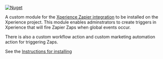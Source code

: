 [![Nuget](https://img.shields.io/nuget/v/Xperience.Zapier)](https://www.nuget.org/packages/Xperience.Zapier)

A custom module for the [Xperience Zapier integration](https://github.com/kentico-ericd/xperience-zapier-cli) to be installed on the Xperience project. This module enables adminstrators to create triggers in Xperience that will fire Zapier Zaps when global events occur.

There is also a custom workflow action and custom marketing automation action for triggering Zaps.

See the [Instructions for installing](https://github.com/kentico-ericd/xperience-zapier-cli#installing-the-packages-in-xperience)
